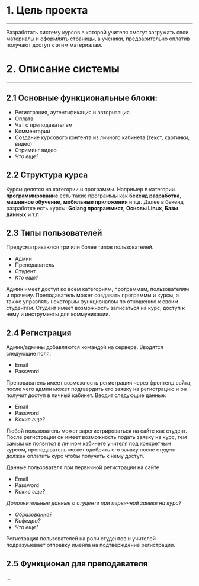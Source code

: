 # 1. Цель проекта
---

Разработать систему курсов в которой учителя смогут загружать свои материалы и оформлять страницы, а ученики, предварительно оплатив получают доступ к этим материалам. 


# 2. Описание системы
---

## 2.1 Основные функциональные блоки:
* Регистрация, аутентификация и авторизация
* Оплата
* Чат с преподавателем
* Комментарии 
* Создание курсового контента из личного кабинета (текст, картинки, видео)
* Стриминг видео
* *Что еще?*

## 2.2 Структура курса
Курсы делятся на категории и программы. Например в категории **программирование** есть такие программы как **бекенд разработка**, **машинное обучение**, **мобильные приложения** и т.д. Далее в бекенд разработке есть курсы: **Golang программист**, **Основы Linux**, **Базы данных** и т.п

## 2.3 Типы пользователей
Предусматриваются три или более типов пользователей. 
* Админ
* Преподаватель
* Студент
* *Кто еще?*

Админ имеет доступ ко всем категориям, программам, пользователям и прочему. Преподаватель может создавать программы и курсы, а также управлять некоторым функционалом по отношению к своим студентам. Студент имеет возможность записаться на курс, доступ к нему и инструменты для коммуникации. 


## 2.4 Регистрация
Админ/админы добавляются командой на сервере. Вводятся следующие поля:
* Email
* Password

Преподаватель имеет возможность регистрации через фронтенд сайта, после чего админ может подтвердить его заявку на регистрацию и он получит доступ в личный кабинет. Вводит следующие данные:
* Email
* Password
* *Какие еще?*

Любой пользователь может зарегистрироваться на сайте как студент. После регистрации он имеет возможность подать заявку на курс, тем самым он появится в личном кабинете учителя под конкретным курсом, преподаватель может одобрить его заявку после студент должен оплатить курс чтобы получить к нему доступ. 

Данные пользователя при первичной регистрации на сайте
* Email
* Password
* *Какие еще?*

*Дополнительные данные о студенте при первичной заявке на курс?*
* *Образование?*
* *Кафедра?*
* *Что еще?*

Регистрация пользователей на роли студентов и учителей подразумевает отправку имейла на подтверждение регистрации. 


## 2.5 Функционал для преподавателя
...
